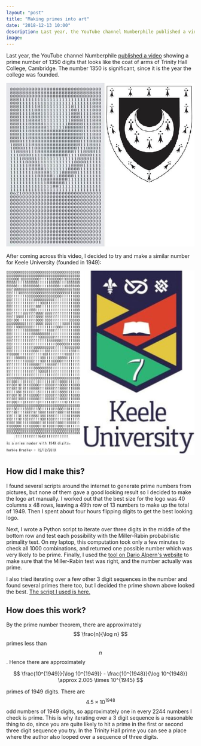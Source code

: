 ```yaml
---
layout: "post"
title: "Making primes into art"
date: "2018-12-13 10:00"
description: Last year, the YouTube channel Numberphile published a video showing a prime number of 1350 digits that looks like the coat of arms of Trinity Hall College, Cambridge.
image:
---
```


Last year, the YouTube channel Numberphile [published a video][94f74fc7] showing a prime number of 1350 digits that looks like the coat of arms of Trinity Hall College, Cambridge. The number 1350 is significant, since it is the year the college was founded.

![The Trinity Hall Prime](/assets/img/trinity-hall-prime.jpg)

After coming across this video, I decided to try and make a similar number for Keele University (founded in 1949):

![Keele University Prime](/assets/img/combinedlogo.jpg)

## How did I make this?

I found several scripts around the internet to generate prime numbers from pictures, but none of them gave a good looking result so I decided to make the logo art manually. I worked out that the best size for the logo was 40 columns x 48 rows, leaving a 49th row of 13 numbers to make up the total of 1949. Then I spent about four hours flipping digits to get the best looking logo.

Next, I wrote a Python script to iterate over three digits in the middle of the bottom row and test each possibility with the Miller-Rabin probabilistic primality test. On my laptop, this computation took only a few minutes to check all 1000 combinations, and returned one possible number which was very likely to be prime. Finally, I used the [tool on Dario Alpern's website][2c613c75] to make sure that the Miller-Rabin test was right, and the number actually was prime.

I also tried iterating over a few other 3 digit sequences in the number and found several primes there too, but I decided the prime shown above looked the best. [The script I used is here.][085383f2]

## How does this work?

By the prime number theorem, there are approximately $$ \frac{n}{\log n} $$ primes less than $$n$$. Hence there are approximately

$$ \frac{10^{1949}}{\log 10^{1949}} - \frac{10^{1948}}{\log 10^{1948}} \approx 2.005 \times 10^{1945} $$

primes of 1949 digits. There are $$ 4.5 \times 10^{1948} $$ odd numbers of 1949 digits, so approximately one in every 2244 numbers I check is prime. This is why iterating over a 3 digit sequence is a reasonable thing to do, since you are quite likely to hit a prime in the first or second three digit sequence you try. In the Trinity Hall prime you can see a place where the author also looped over a sequence of three digits.

  [94f74fc7]: https://www.youtube.com/watch?v=fQQ8IiTWHhg "The Trinity Hall Prime"
  [2c613c75]: https://www.alpertron.com.ar/ECM.HTM "Integer Factorization Tool"
  [085383f2]: https://gist.github.com/herbiebradley/d31e87ebf1e4c325a2658ed1df21f171 "Prime Search - Python"
